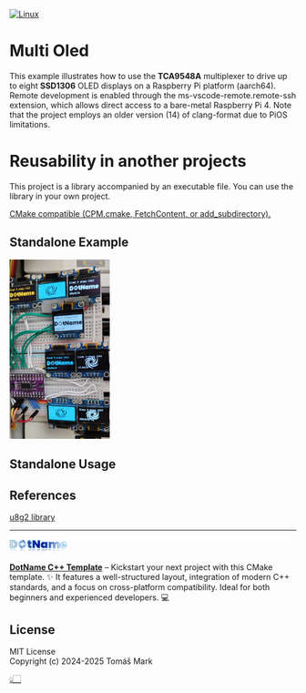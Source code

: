[![Linux](https://github.com/tomasmark79/MultiOledFree/actions/workflows/linux.yml/badge.svg)](https://github.com/tomasmark79/MultiOledFree/actions/workflows/linux.yml)
<!---
[![MacOS](https://github.com/tomasmark79/MultiOledFree/actions/workflows/macos.yml/badge.svg)](https://github.com/tomasmark79/MultiOledFree/actions/workflows/macos.yml)
[![Windows](https://github.com/tomasmark79/MultiOledFree/actions/workflows/windows.yml/badge.svg)](https://github.com/tomasmark79/MultiOledFree/actions/workflows/windows.yml)
-->

# Multi Oled

This example illustrates how to use the **TCA9548A** multiplexer to drive up to eight **SSD1306** OLED displays on a Raspberry Pi platform (aarch64). Remote development is enabled through the ms-vscode-remote.remote-ssh extension, which allows direct access to a bare-metal Raspberry Pi 4. Note that the project employs an older version (14) of clang-format due to PiOS limitations.

# Reusability in another projects

This project is a library accompanied by an executable file. You can use the library in your own project.

[CMake compatible (CPM.cmake, FetchContent, or add_subdirectory).](https://github.com/tomasmark79/DotNameCppFree?tab=readme-ov-file#reusability-in-another-projects)

## Standalone Example

<img src="assets/oled1.jpg" alt="Multi Oled Board in Action" width="35%">

## Standalone Usage
## References

[u8g2 library](https://github.com/olikraus/u8g2)

---

<img src="assets/logo.png" alt="DotNameCpp Logo" width="20%">

**[DotName C++ Template](https://github.com/tomasmark79/DotNameCppFree)** – Kickstart your next project with this CMake template. ✨ It features a well-structured layout, integration of modern C++ standards, and a focus on cross-platform compatibility. Ideal for both beginners and experienced developers. 💻

## License

MIT License  
Copyright (c) 2024-2025 Tomáš Mark

[👆🏻](#index)